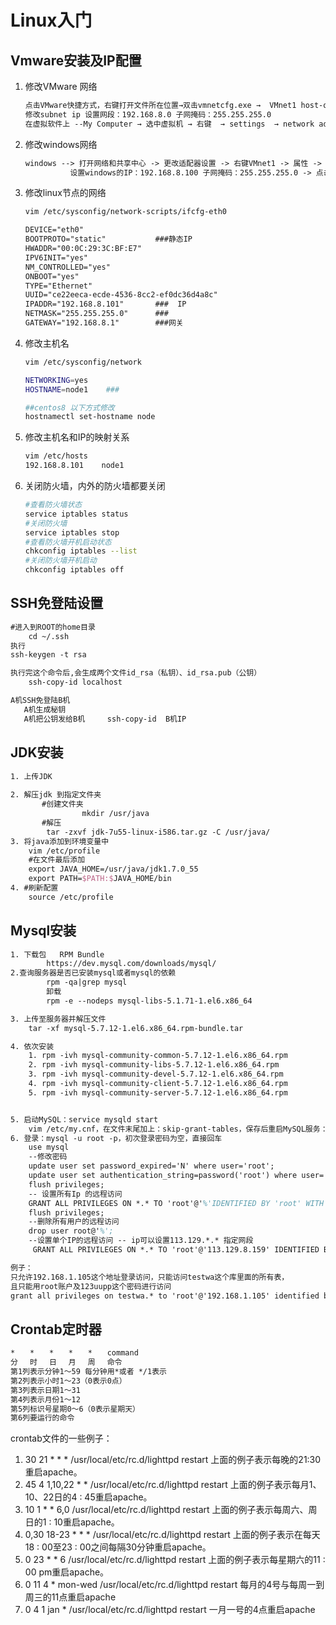 # Linux入门

## Vmware安装及IP配置

1. 修改VMware 网络

   ```tex
   点击VMware快捷方式，右键打开文件所在位置→双击vmnetcfg.exe →  VMnet1 host-only → 
   修改subnet ip 设置网段：192.168.8.0 子网掩码：255.255.255.0 		
   在虚拟软件上 --My Computer → 选中虚拟机 → 右键  → settings  → network adapter  → host only →  ok
   ```

2. 修改windows网络

   ```tex
   windows --> 打开网络和共享中心 -> 更改适配器设置 -> 右键VMnet1 -> 属性 -> 双击IPv4 -> 
             设置windows的IP：192.168.8.100 子网掩码：255.255.255.0 -> 点击确定
   
   ```

3. 修改linux节点的网络

   ```bash
   vim /etc/sysconfig/network-scripts/ifcfg-eth0
   ```

   ```tex
   DEVICE="eth0"
   BOOTPROTO="static"           ###静态IP
   HWADDR="00:0C:29:3C:BF:E7"
   IPV6INIT="yes"
   NM_CONTROLLED="yes"
   ONBOOT="yes"
   TYPE="Ethernet"
   UUID="ce22eeca-ecde-4536-8cc2-ef0dc36d4a8c"
   IPADDR="192.168.8.101"       ###  IP
   NETMASK="255.255.255.0"      ### 
   GATEWAY="192.168.8.1"        ###网关
   ```

4. 修改主机名

   ```bash
   vim /etc/sysconfig/network		
   
   NETWORKING=yes 
   HOSTNAME=node1    ###
   
   ##centos8 以下方式修改
   hostnamectl set-hostname node
   ```

5. 修改主机名和IP的映射关系          

   ```BASH
   vim /etc/hosts
   192.168.8.101	node1
   ```

6. 关闭防火墙，内外的防火墙都要关闭

   ```bash
   #查看防火墙状态
   service iptables status
   #关闭防火墙
   service iptables stop
   #查看防火墙开机启动状态
   chkconfig iptables --list
   #关闭防火墙开机启动
   chkconfig iptables off
   ```

## SSH免登陆设置

```tex
#进入到ROOT的home目录
	cd ~/.ssh
执行
ssh-keygen -t rsa 

执行完这个命令后,会生成两个文件id_rsa（私钥）、id_rsa.pub（公钥）
	ssh-copy-id localhost

A机SSH免登陆B机 
   A机生成秘钥 
   A机把公钥发给B机     ssh-copy-id  B机IP
```

## JDK安装

```tex
1. 上传JDK
	
2. 解压jdk 到指定文件夹
	   #创建文件夹
         		mkdir /usr/java
	   #解压
		tar -zxvf jdk-7u55-linux-i586.tar.gz -C /usr/java/		
3. 将java添加到环境变量中
	vim /etc/profile
	#在文件最后添加
	export JAVA_HOME=/usr/java/jdk1.7.0_55
	export PATH=$PATH:$JAVA_HOME/bin
4. #刷新配置
	source /etc/profile
```

## Mysql安装

```tex
1. 下载包   RPM Bundle
		https://dev.mysql.com/downloads/mysql/
2.查询服务器是否已安装mysql或者mysql的依赖
        rpm -qa|grep mysql
        卸载
        rpm -e --nodeps mysql-libs-5.1.71-1.el6.x86_64 

3. 上传至服务器并解压文件
	tar -xf mysql-5.7.12-1.el6.x86_64.rpm-bundle.tar

4. 依次安装
    1. rpm -ivh mysql-community-common-5.7.12-1.el6.x86_64.rpm
    2. rpm -ivh mysql-community-libs-5.7.12-1.el6.x86_64.rpm
    3. rpm -ivh mysql-community-devel-5.7.12-1.el6.x86_64.rpm
    4. rpm -ivh mysql-community-client-5.7.12-1.el6.x86_64.rpm
    5. rpm -ivh mysql-community-server-5.7.12-1.el6.x86_64.rpm


5. 启动MySQL：service mysqld start
	vim /etc/my.cnf，在文件末尾加上：skip-grant-tables，保存后重启MySQL服务：service mysqld restart，然后重新登录。
6. 登录：mysql -u root -p，初次登录密码为空，直接回车
	use mysql
    --修改密码
    update user set password_expired='N' where user='root';    
    update user set authentication_string=password('root') where user='root';
    flush privileges;
    -- 设置所有Ip 的远程访问
    GRANT ALL PRIVILEGES ON *.* TO 'root'@'%'IDENTIFIED BY 'root' WITH GRANT OPTION;
    flush privileges;
    --删除所有用户的远程访问
    drop user root@'%';
    --设置单个IP的远程访问 -- ip可以设置113.129.*.* 指定网段
     GRANT ALL PRIVILEGES ON *.* TO 'root'@'113.129.8.159' IDENTIFIED BY 'password' WITH GRANT OPTION;

例子：
只允许192.168.1.105这个地址登录访问，只能访问testwa这个库里面的所有表，
且只能用root账户及123uupp这个密码进行访问
grant all privileges on testwa.* to 'root'@'192.168.1.105' identified by '123uupp' with grant option;
```

## Crontab定时器

```tex
*　　*　　*　　*　　*　　command 
分　 时　 日　 月　 周　 命令 
第1列表示分钟1～59 每分钟用*或者 */1表示 
第2列表示小时1～23（0表示0点） 
第3列表示日期1～31 
第4列表示月份1～12 
第5列标识号星期0～6（0表示星期天） 
第6列要运行的命令 
```

crontab文件的一些例子： 

1. 30 21 * * * /usr/local/etc/rc.d/lighttpd restart 
   上面的例子表示每晚的21:30重启apache。 
2. 45 4 1,10,22 * * /usr/local/etc/rc.d/lighttpd restart 
   上面的例子表示每月1、10、22日的4 : 45重启apache。 
3. 10 1 * * 6,0 /usr/local/etc/rc.d/lighttpd restart 
   上面的例子表示每周六、周日的1 : 10重启apache。 
4. 0,30 18-23 * * * /usr/local/etc/rc.d/lighttpd restart 
   上面的例子表示在每天18 : 00至23 : 00之间每隔30分钟重启apache。 
5. 0 23 * * 6 /usr/local/etc/rc.d/lighttpd restart 
   上面的例子表示每星期六的11 : 00 pm重启apache。 
6. 0 11 4 * mon-wed /usr/local/etc/rc.d/lighttpd restart 
   每月的4号与每周一到周三的11点重启apache 
7. 0 4 1 jan * /usr/local/etc/rc.d/lighttpd restart 
   一月一号的4点重启apache 